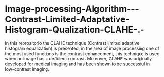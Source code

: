 # Image-processing-Algorithm---Contrast-Limited-Adaptative-Histogram-Qualization-CLAHE-.-
In this reprositorio the CLAHE technique (Contrast limited adaptive histogram equalization) is presented, in the area of image processing one of the most used functions is the contrast enhancement, this technique is used when an image has a deficient contrast. Moreover, CLAHE was originally developed for medical imaging and has been shown to be successful in low-contrast imaging.
